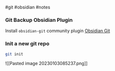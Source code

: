 #git #obsidian #notes 

### Git Backup Obsidian Plugin

Install `obsidian-git` community plugin
[Obsidian Git](obsidian://show-plugin?id=obsidian-git)

### Init a new git repo

```sh
git init
```



![[Pasted image 20230103085237.png]]